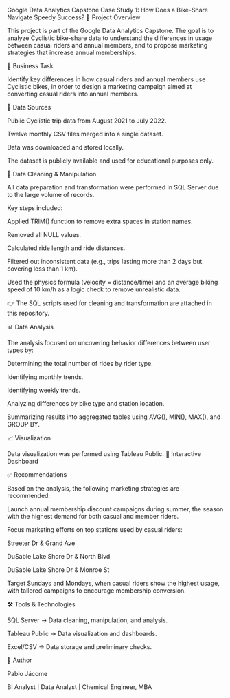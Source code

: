 Google Data Analytics Capstone
Case Study 1: How Does a Bike-Share Navigate Speedy Success?
📌 Project Overview

This project is part of the Google Data Analytics Capstone. The goal is to analyze Cyclistic bike-share data to understand the differences in usage between casual riders and annual members, and to propose marketing strategies that increase annual memberships.

🎯 Business Task

Identify key differences in how casual riders and annual members use Cyclistic bikes, in order to design a marketing campaign aimed at converting casual riders into annual members.

📂 Data Sources

Public Cyclistic trip data from August 2021 to July 2022.

Twelve monthly CSV files merged into a single dataset.

Data was downloaded and stored locally.

The dataset is publicly available and used for educational purposes only.

🧹 Data Cleaning & Manipulation

All data preparation and transformation were performed in SQL Server due to the large volume of records.

Key steps included:

Applied TRIM() function to remove extra spaces in station names.

Removed all NULL values.

Calculated ride length and ride distances.

Filtered out inconsistent data (e.g., trips lasting more than 2 days but covering less than 1 km).

Used the physics formula (velocity = distance/time) and an average biking speed of 10 km/h as a logic check to remove unrealistic data.

👉 The SQL scripts used for cleaning and transformation are attached in this repository.

📊 Data Analysis

The analysis focused on uncovering behavior differences between user types by:

Determining the total number of rides by rider type.

Identifying monthly trends.

Identifying weekly trends.

Analyzing differences by bike type and station location.

Summarizing results into aggregated tables using AVG(), MIN(), MAX(), and GROUP BY.

📈 Visualization

Data visualization was performed using Tableau Public.
🔗 Interactive Dashboard

✅ Recommendations

Based on the analysis, the following marketing strategies are recommended:

Launch annual membership discount campaigns during summer, the season with the highest demand for both casual and member riders.

Focus marketing efforts on top stations used by casual riders:

Streeter Dr & Grand Ave

DuSable Lake Shore Dr & North Blvd

DuSable Lake Shore Dr & Monroe St

Target Sundays and Mondays, when casual riders show the highest usage, with tailored campaigns to encourage membership conversion.

🛠️ Tools & Technologies

SQL Server → Data cleaning, manipulation, and analysis.

Tableau Public → Data visualization and dashboards.

Excel/CSV → Data storage and preliminary checks.

👤 Author

Pablo Jácome

BI Analyst | Data Analyst | Chemical Engineer, MBA
